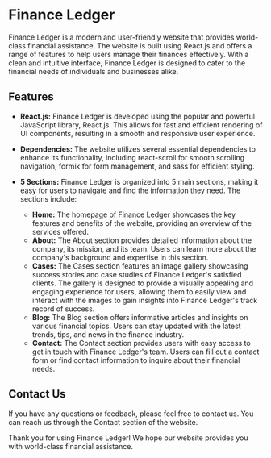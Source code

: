 # Finance Ledger

Finance Ledger is a modern and user-friendly website that provides world-class financial assistance. The website is built using React.js and offers a range of features to help users manage their finances effectively. With a clean and intuitive interface, Finance Ledger is designed to cater to the financial needs of individuals and businesses alike.

## Features

- **React.js:** Finance Ledger is developed using the popular and powerful JavaScript library, React.js. This allows for fast and efficient rendering of UI components, resulting in a smooth and responsive user experience.

- **Dependencies:** The website utilizes several essential dependencies to enhance its functionality, including react-scroll for smooth scrolling navigation, formik for form management, and sass for efficient styling.

- **5 Sections:** Finance Ledger is organized into 5 main sections, making it easy for users to navigate and find the information they need. The sections include:

  - **Home:** The homepage of Finance Ledger showcases the key features and benefits of the website, providing an overview of the services offered.
  - **About:** The About section provides detailed information about the company, its mission, and its team. Users can learn more about the company's background and expertise in this section.
  - **Cases:** The Cases section features an image gallery showcasing success stories and case studies of Finance Ledger's satisfied clients. The gallery is designed to provide a visually appealing and engaging experience for users, allowing them to easily view and interact with the images to gain insights into Finance Ledger's track record of success.
  - **Blog:** The Blog section offers informative articles and insights on various financial topics. Users can stay updated with the latest trends, tips, and news in the finance industry.
  - **Contact:** The Contact section provides users with easy access to get in touch with Finance Ledger's team. Users can fill out a contact form or find contact information to inquire about their financial needs.

## Contact Us
If you have any questions or feedback, please feel free to contact us. You can reach us through the Contact section of the website.

Thank you for using Finance Ledger! We hope our website provides you with world-class financial assistance.
